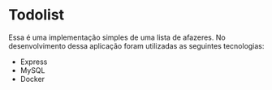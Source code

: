 ﻿# Todolist 

 Essa é uma implementação simples de uma lista de afazeres. No desenvolvimento dessa aplicação foram utilizadas as seguintes tecnologias:
 * Express
 * MySQL
 * Docker
